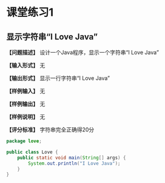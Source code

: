 <title>课堂练习1</title>
<link rel="stylesheet" href="../../css/md-style.css">
<div class="md-container">

# 课堂练习1

## 显示字符串“I Love Java”

**【问题描述】**
设计一个Java程序，显示一个字符串“I Love Java”

**【输入形式】**
无

**【输出形式】**
显示一行字符串“I Love Java”

**【样例输入】**
无

**【样例输出】**
无

**【样例说明】**
无

**【评分标准】**
字符串完全正确得20分

```java
package love;

public class Love {
    public static void main(String[] args) {
        System.out.println("I Love Java");
    }
}
```

</div>